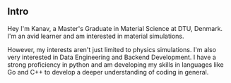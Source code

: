 ## Intro
Hey I'm Kanav, a Master's Graduate in Material Science at DTU, Denmark. I'm an avid learner and am interested in material simulations.

However, my interests aren't just limited to physics simulations. I'm also very interested in Data Engineering and Backend Development. I have a strong proficiency in python and am developing my skills in languages like Go and C++ to develop a deeper understanding of coding in general.

